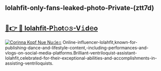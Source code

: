 ## lolahfit-only-fans​-leaked-photo​-Private-(ztt7d)


# <h2><a href="https://mediaupload.pro?title=lolahfit&ref=git">🔗👉 🔴 lolahfit-P𝚑ot𝚘𝚜-V𝚒d𝚎o</a></h2>

[![Corinna Kopf Nue Nu𝚍e𝚜](https://i.imgur.com/0qMVB7G.gif)](https://mediaupload.pro?title=lolahfit&ref=git)
Online-influencer-lolahfit,known-for-publishing-dance-and-lifestyle-content,-including-performances-and-vlogs-on-social-media-platforms.Brilliant-ventriloquist-assistant-lolahfit,celebrated-for-their-exceptional-abilities-and-accomplishments-in-assisting-ventriloquists.  